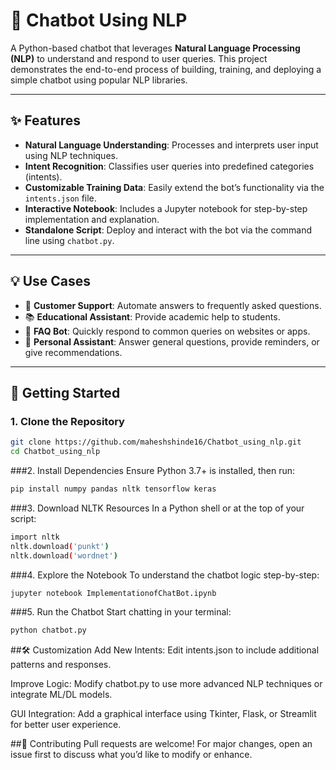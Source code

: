 # 🤖 Chatbot Using NLP

A Python-based chatbot that leverages **Natural Language Processing (NLP)** to understand and respond to user queries. This project demonstrates the end-to-end process of building, training, and deploying a simple chatbot using popular NLP libraries.

---

## ✨ Features

- **Natural Language Understanding**: Processes and interprets user input using NLP techniques.
- **Intent Recognition**: Classifies user queries into predefined categories (intents).
- **Customizable Training Data**: Easily extend the bot’s functionality via the `intents.json` file.
- **Interactive Notebook**: Includes a Jupyter notebook for step-by-step implementation and explanation.
- **Standalone Script**: Deploy and interact with the bot via the command line using `chatbot.py`.

---

## 💡 Use Cases

- 💬 **Customer Support**: Automate answers to frequently asked questions.
- 📚 **Educational Assistant**: Provide academic help to students.
- 🔁 **FAQ Bot**: Quickly respond to common queries on websites or apps.
- 🧠 **Personal Assistant**: Answer general questions, provide reminders, or give recommendations.

---

## 🚀 Getting Started

### 1. Clone the Repository

```bash
git clone https://github.com/maheshshinde16/Chatbot_using_nlp.git
cd Chatbot_using_nlp
```
###2. Install Dependencies
Ensure Python 3.7+ is installed, then run:

```bash
pip install numpy pandas nltk tensorflow keras
```
###3. Download NLTK Resources
In a Python shell or at the top of your script:

```bash
import nltk
nltk.download('punkt')
nltk.download('wordnet')
```
###4. Explore the Notebook
To understand the chatbot logic step-by-step:

```bash
jupyter notebook ImplementationofChatBot.ipynb
```
###5. Run the Chatbot
Start chatting in your terminal:

```bash
python chatbot.py
```

##🛠️ Customization
Add New Intents: Edit intents.json to include additional patterns and responses.

Improve Logic: Modify chatbot.py to use more advanced NLP techniques or integrate ML/DL models.

GUI Integration: Add a graphical interface using Tkinter, Flask, or Streamlit for better user experience.

##🤝 Contributing
Pull requests are welcome! For major changes, open an issue first to discuss what you’d like to modify or enhance.

